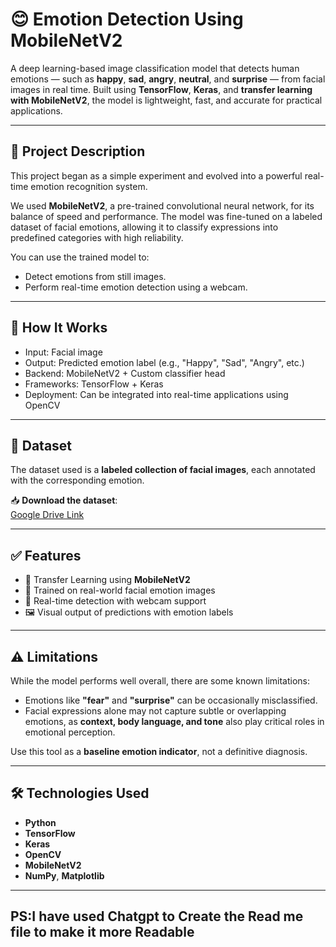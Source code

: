 # 😊 Emotion Detection Using MobileNetV2

A deep learning-based image classification model that detects human emotions — such as **happy**, **sad**, **angry**, **neutral**, and **surprise** — from facial images in real time. Built using **TensorFlow**, **Keras**, and **transfer learning with MobileNetV2**, the model is lightweight, fast, and accurate for practical applications.

---

## 📌 Project Description

This project began as a simple experiment and evolved into a powerful real-time emotion recognition system.

We used **MobileNetV2**, a pre-trained convolutional neural network, for its balance of speed and performance. The model was fine-tuned on a labeled dataset of facial emotions, allowing it to classify expressions into predefined categories with high reliability.

You can use the trained model to:
- Detect emotions from still images.
- Perform real-time emotion detection using a webcam.

---

## 🧠 How It Works

- Input: Facial image
- Output: Predicted emotion label (e.g., "Happy", "Sad", "Angry", etc.)
- Backend: MobileNetV2 + Custom classifier head
- Frameworks: TensorFlow + Keras
- Deployment: Can be integrated into real-time applications using OpenCV

---

## 📁 Dataset

The dataset used is a **labeled collection of facial images**, each annotated with the corresponding emotion.

📥 **Download the dataset**:  
[Google Drive Link](https://drive.google.com/drive/folders/1lLbJjyaTqV__oiA-Y-ddYSCgGVJoRM0k?usp=drive_link)

---

## ✅ Features

- 🔁 Transfer Learning using **MobileNetV2**
- 🧠 Trained on real-world facial emotion images
- 📸 Real-time detection with webcam support
- 🖼️ Visual output of predictions with emotion labels

---

## ⚠️ Limitations

While the model performs well overall, there are some known limitations:

- Emotions like **"fear"** and **"surprise"** can be occasionally misclassified.
- Facial expressions alone may not capture subtle or overlapping emotions, as **context, body language, and tone** also play critical roles in emotional perception.

Use this tool as a **baseline emotion indicator**, not a definitive diagnosis.

---

## 🛠️ Technologies Used

- **Python**
- **TensorFlow**
- **Keras**
- **OpenCV**
- **MobileNetV2**
- **NumPy**, **Matplotlib**

---
PS:I have used Chatgpt to Create the Read me file to make it more Readable
---

